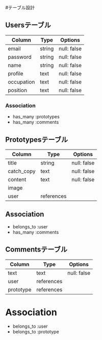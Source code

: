 
#テーブル設計

## Usersテーブル

| Column     | Type   | Options     |
| ---------- | ------ | ----------- |
| email      | string | null: false |
| password   | string | null: false |
| name       | string | null: false |
| profile    | text   | null: false |
| occupation | text   | null: false |
| position   | text   | null: false |

### Association
- has_many :prototypes
- has_many :comments

## Prototypesテーブル

| Column     | Type       | Options     |
| ---------- | ---------- | ----------- |
| title      | string     | null: false |
| catch_copy | text       | null: false |
| content    | text       | null: false | 
| image      |            |             |
| user       | references |             |

## Association
- belongs_to :user
- has_many :comments

## Commentsテーブル
| Column    | Type       | Options      |
| --------- | ---------- | ------------ |
| text      | text       | null: false  |
| user      | references |              |
| prototype | references |              |

# Association
- belongs_to :user
- belongs_to :prototype


